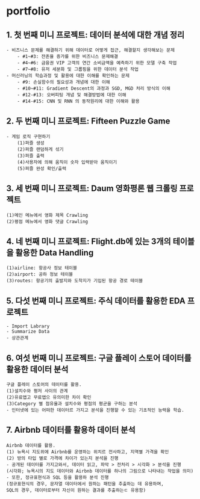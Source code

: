 # portfolio
## 1. 첫 번째 미니 프로젝트: 데이터 분석에 대한 개념 정리
    - 비즈니스 문제를 해결하기 위해 데이터로 어떻게 접근, 해결할지 생각해보는 문제
        - #1~#3: 잔존율 증가를 위한 비즈니스 문제해결 
        - #4~#6: 금융권 VIP 고객의 연간 소비금액을 예측하기 위한 모델 구축 작업
        - #7~#8: 유저 세분화 및 그룹핑을 위한 데이터 분석 작업
    - 머신러닝의 학습과정 및 활용에 대한 이해를 확인하는 문제
        - #9: 손실함수의 필요성과 개념에 대한 이해
        - #10~#11: Gradient Descent의 과정과 SGD, MGD 처리 방식의 이해
        - #12-#13: 오버피팅 개념 및 해결방법에 대한 이해
        - #14-#15: CNN 및 RNN 의 동작원리에 대한 이해와 활용


## 2. 두 번째 미니 프로젝트: Fifteen Puzzle Game
    - 게임 로직 구현하기
        (1)퍼즐 생성 
        (2)퍼즐 랜덤하게 섞기
        (3)퍼즐 출력
        (4)사용자에 의해 움직이 숫자 입력받아 움직이기
        (5)퍼즐 완성 확인/출력


## 3. 세 번째 미니 프로젝트: Daum 영화평론 웹 크롤링 프로젝트
    (1)메인 메뉴에서 영화 제목 Crawling
    (2)평점 메뉴에서 영화 댓글 Crawling


## 4. 네 번째 미니 프로젝트: Flight.db에 있는 3개의 테이블을 활용한 Data Handling
    (1)airline: 항공사 정보 테이블 
    (2)airport: 공하 정보 테이블
    (3)routes: 항공기의 출발지와 도착지가 기입된 항공 경로 테이블


## 5. 다섯 번째 미니 프로젝트: 주식 데이터를 활용한 EDA 프로젝트
    - Import Labrary
    - Summarize Data
    - 상관관계


## 6. 여섯 번째 미니 프로젝트: 구글 플레이 스토어 데이터를 활용한 데이터 분석
    구글 플레이 스토어의 데이터를 활용.
    (1)설치수와 평저 사이의 관계
    (2)유료앱고 무료앱으 유의미한 차이 확인
    (3)Category 별 점유율과 설치수와 평점의 평균을 구하는 분석
    - 인터넷에 있는 어떠한 데이터르 가지고 분석을 진행할 수 있는 기초적인 능력을 학습.


## 7. Airbnb 데이터를 활용하 데이터 분석
    Airbnb 데이터를 활용.
    (1) 뉴욕시 지도위에 Airbnb를 운영하는 위치르 전사하고, 지역별 가격을 확인
    (2) 방의 타입 별로 가격에 차이가 있는지 분석을 진행
    - 공개된 데이터를 가지고와서, 데이터 읽고, 파악 > 전처리 > 시각화 > 분석을 진행
    (시각화; 뉴욕시의 지도 데이터와 Airbnb 데이터를 하나의 그림으로 나타내는 작업을 의미)
    - 또한, 정규표현식과 SQL 등을 활용하 분석 진행
    (정규표현식의 경우, 문자열 데이터에서 원하는 패턴을 추출하는 데 유용하며,
    SQL의 경우, 데이터로부터 자신이 원하는 결과를 추출하는ㄷ 유용함)



